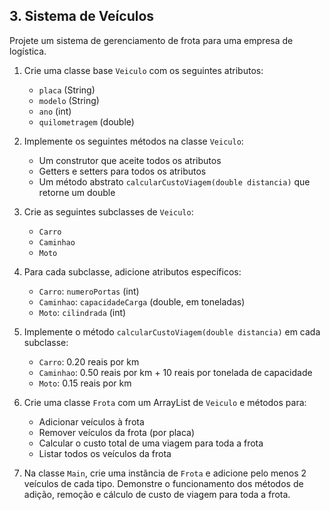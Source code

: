 ## 3. Sistema de Veículos

Projete um sistema de gerenciamento de frota para uma empresa de logística.

1. Crie uma classe base `Veiculo` com os seguintes atributos:
    - `placa` (String)
    - `modelo` (String)
    - `ano` (int)
    - `quilometragem` (double)

2. Implemente os seguintes métodos na classe `Veiculo`:
    - Um construtor que aceite todos os atributos
    - Getters e setters para todos os atributos
    - Um método abstrato `calcularCustoViagem(double distancia)` que retorne um double

3. Crie as seguintes subclasses de `Veiculo`:
    - `Carro`
    - `Caminhao`
    - `Moto`

4. Para cada subclasse, adicione atributos específicos:
    - `Carro`: `numeroPortas` (int)
    - `Caminhao`: `capacidadeCarga` (double, em toneladas)
    - `Moto`: `cilindrada` (int)

5. Implemente o método `calcularCustoViagem(double distancia)` em cada subclasse:
    - `Carro`: 0.20 reais por km
    - `Caminhao`: 0.50 reais por km + 10 reais por tonelada de capacidade
    - `Moto`: 0.15 reais por km

6. Crie uma classe `Frota` com um ArrayList de `Veiculo` e métodos para:
    - Adicionar veículos à frota
    - Remover veículos da frota (por placa)
    - Calcular o custo total de uma viagem para toda a frota
    - Listar todos os veículos da frota

7. Na classe `Main`, crie uma instância de `Frota` e adicione pelo menos 2 veículos de cada tipo. Demonstre o funcionamento dos métodos de adição, remoção e cálculo de custo de viagem para toda a frota.
